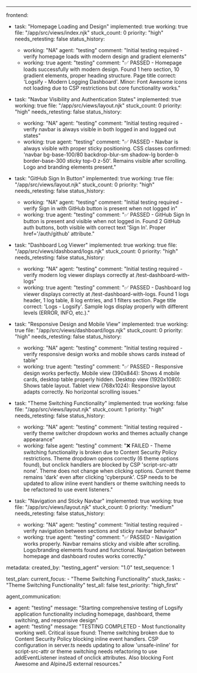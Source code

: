 ---
frontend:
  - task: "Homepage Loading and Design"
    implemented: true
    working: true
    file: "/app/src/views/index.njk"
    stuck_count: 0
    priority: "high"
    needs_retesting: false
    status_history:
      - working: "NA"
        agent: "testing"
        comment: "Initial testing required - verify homepage loads with modern design and gradient elements"
      - working: true
        agent: "testing"
        comment: "✅ PASSED - Homepage loads successfully with modern design. Found 1 hero section, 10 gradient elements, proper heading structure. Page title correct: 'Logsify - Modern Logging Dashboard'. Minor: Font Awesome icons not loading due to CSP restrictions but core functionality works."

  - task: "Navbar Visibility and Authentication States"
    implemented: true
    working: true
    file: "/app/src/views/layout.njk"
    stuck_count: 0
    priority: "high"
    needs_retesting: false
    status_history:
      - working: "NA"
        agent: "testing"
        comment: "Initial testing required - verify navbar is always visible in both logged in and logged out states"
      - working: true
        agent: "testing"
        comment: "✅ PASSED - Navbar is always visible with proper sticky positioning. CSS classes confirmed: 'navbar bg-base-100/80 backdrop-blur-sm shadow-lg border-b border-base-300 sticky top-0 z-50'. Remains visible after scrolling. Logo and branding elements present."

  - task: "GitHub Sign In Button"
    implemented: true
    working: true
    file: "/app/src/views/layout.njk"
    stuck_count: 0
    priority: "high"
    needs_retesting: false
    status_history:
      - working: "NA"
        agent: "testing"
        comment: "Initial testing required - verify Sign in with GitHub button is present when not logged in"
      - working: true
        agent: "testing"
        comment: "✅ PASSED - GitHub Sign In button is present and visible when not logged in. Found 2 GitHub auth buttons, both visible with correct text 'Sign In'. Proper href='/auth/github' attribute."

  - task: "Dashboard Log Viewer"
    implemented: true
    working: true
    file: "/app/src/views/dashboard/logs.njk"
    stuck_count: 0
    priority: "high"
    needs_retesting: false
    status_history:
      - working: "NA"
        agent: "testing"
        comment: "Initial testing required - verify modern log viewer displays correctly at /test-dashboard-with-logs"
      - working: true
        agent: "testing"
        comment: "✅ PASSED - Dashboard log viewer displays correctly at /test-dashboard-with-logs. Found 1 logs header, 1 log table, 8 log entries, and 1 filters section. Page title correct: 'Logs - Logsify'. Sample logs display properly with different levels (ERROR, INFO, etc.)."

  - task: "Responsive Design and Mobile View"
    implemented: true
    working: true
    file: "/app/src/views/dashboard/logs.njk"
    stuck_count: 0
    priority: "high"
    needs_retesting: false
    status_history:
      - working: "NA"
        agent: "testing"
        comment: "Initial testing required - verify responsive design works and mobile shows cards instead of table"
      - working: true
        agent: "testing"
        comment: "✅ PASSED - Responsive design works perfectly. Mobile view (390x844): Shows 4 mobile cards, desktop table properly hidden. Desktop view (1920x1080): Shows table layout. Tablet view (768x1024): Responsive layout adapts correctly. No horizontal scrolling issues."

  - task: "Theme Switching Functionality"
    implemented: true
    working: false
    file: "/app/src/views/layout.njk"
    stuck_count: 1
    priority: "high"
    needs_retesting: false
    status_history:
      - working: "NA"
        agent: "testing"
        comment: "Initial testing required - verify theme switcher dropdown works and themes actually change appearance"
      - working: false
        agent: "testing"
        comment: "❌ FAILED - Theme switching functionality is broken due to Content Security Policy restrictions. Theme dropdown opens correctly (6 theme options found), but onclick handlers are blocked by CSP 'script-src-attr none'. Theme does not change when clicking options. Current theme remains 'dark' even after clicking 'cyberpunk'. CSP needs to be updated to allow inline event handlers or theme switching needs to be refactored to use event listeners."

  - task: "Navigation and Sticky Navbar"
    implemented: true
    working: true
    file: "/app/src/views/layout.njk"
    stuck_count: 0
    priority: "medium"
    needs_retesting: false
    status_history:
      - working: "NA"
        agent: "testing"
        comment: "Initial testing required - verify navigation between sections and sticky navbar behavior"
      - working: true
        agent: "testing"
        comment: "✅ PASSED - Navigation works properly. Navbar remains sticky and visible after scrolling. Logo/branding elements found and functional. Navigation between homepage and dashboard routes works correctly."

metadata:
  created_by: "testing_agent"
  version: "1.0"
  test_sequence: 1

test_plan:
  current_focus:
    - "Theme Switching Functionality"
  stuck_tasks:
    - "Theme Switching Functionality"
  test_all: false
  test_priority: "high_first"

agent_communication:
  - agent: "testing"
    message: "Starting comprehensive testing of Logsify application functionality including homepage, dashboard, theme switching, and responsive design"
  - agent: "testing"
    message: "TESTING COMPLETED - Most functionality working well. Critical issue found: Theme switching broken due to Content Security Policy blocking inline event handlers. CSP configuration in server.ts needs updating to allow 'unsafe-inline' for script-src-attr or theme switching needs refactoring to use addEventListener instead of onclick attributes. Also blocking Font Awesome and AlpineJS external resources."
